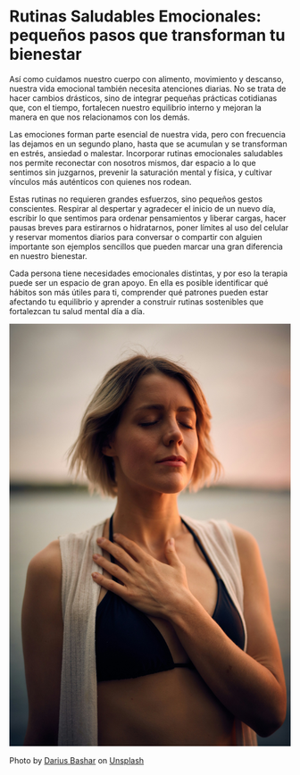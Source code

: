 ﻿

# ******Rutinas Saludables Emocionales: pequeños pasos que transforman tu bienestar******


Así como cuidamos nuestro cuerpo con alimento, movimiento y descanso, nuestra vida emocional también necesita atenciones diarias. No se trata de hacer cambios drásticos, sino de integrar pequeñas prácticas cotidianas que, con el tiempo, fortalecen nuestro equilibrio interno y mejoran la manera en que nos relacionamos con los demás.

Las emociones forman parte esencial de nuestra vida, pero con frecuencia las dejamos en un segundo plano, hasta que se acumulan y se transforman en estrés, ansiedad o malestar. Incorporar rutinas emocionales saludables nos permite reconectar con nosotros mismos, dar espacio a lo que sentimos sin juzgarnos, prevenir la saturación mental y física, y cultivar vínculos más auténticos con quienes nos rodean.

Estas rutinas no requieren grandes esfuerzos, sino pequeños gestos conscientes. Respirar al despertar y agradecer el inicio de un nuevo día, escribir lo que sentimos para ordenar pensamientos y liberar cargas, hacer pausas breves para estirarnos o hidratarnos, poner límites al uso del celular y reservar momentos diarios para conversar o compartir con alguien importante son ejemplos sencillos que pueden marcar una gran diferencia en nuestro bienestar.

Cada persona tiene necesidades emocionales distintas, y por eso la terapia puede ser un espacio de gran apoyo. En ella es posible identificar qué hábitos son más útiles para ti, comprender qué patrones pueden estar afectando tu equilibrio y aprender a construir rutinas sostenibles que fortalezcan tu salud mental día a día.

![TerapiaConMontse](/images/4.jpg)

Photo by [Darius Bashar](https://unsplash.com/@dariusbashar?utm_content=creditCopyText&utm_medium=referral&utm_source=unsplash) on [Unsplash](https://unsplash.com/photos/woman-in-white-vest-and-black-bikini-with-hand-on-chest-xMNel_otvWs?utm_content=creditCopyText&utm_medium=referral&utm_source=unsplash)
